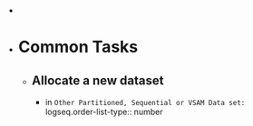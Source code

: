 -
- # Common Tasks
	- ## Allocate a new dataset
		- in `Other Partitioned, Sequential or VSAM Data set:`
		  logseq.order-list-type:: number